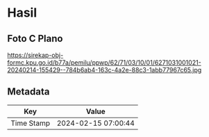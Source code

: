 # Hasil

## Foto C Plano

https://sirekap-obj-formc.kpu.go.id/b77a/pemilu/ppwp/62/71/03/10/01/6271031001021-20240214-155429--784b6ab4-163c-4a2e-88c3-1abb77967c65.jpg


## Metadata

| Key        | Value               |
| ---------- | ------------------- |
| Time Stamp | 2024-02-15 07:00:44 |



